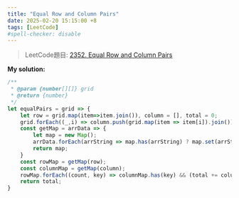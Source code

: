 ```yaml
---
title: "Equal Row and Column Pairs"
date: 2025-02-20 15:15:00 +8
tags: [LeetCode]
#spell-checker: disable
---
```


> LeetCode題目: [2352. Equal Row and Column Pairs](https://leetcode.com/problems/equal-row-and-column-pairs/description/?envType=study-plan-v2&envId=leetcode-75)

**My solution:**
```js
/**
 * @param {number[][]} grid
 * @return {number}
 */
let equalPairs = grid => {
    let row = grid.map(item=>item.join()), column = [], total = 0;
    grid.forEach((_,i) => column.push(grid.map(item => item[i]).join()));
    const getMap = arrData => {
        let map = new Map();
        arrData.forEach(arrString => map.has(arrString) ? map.set(arrString, map.get(arrString)+1) : map.set(arrString, 1));
        return map;
    }
    const rowMap = getMap(row);
    const columnMap = getMap(column);
    rowMap.forEach((count, key) => columnMap.has(key) && (total += columnMap.get(key)*count));
    return total;
}
```

